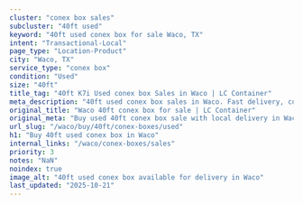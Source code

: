 ```yaml
---
cluster: "conex box sales"
subcluster: "40ft used"
keyword: "40ft used conex box for sale Waco, TX"
intent: "Transactional-Local"
page_type: "Location-Product"
city: "Waco, TX"
service_type: "conex box"
condition: "Used"
size: "40ft"
title_tag: "40ft K7i Used conex box Sales in Waco | LC Container"
meta_description: "40ft used conex box sales in Waco. Fast delivery, competitive pricing. Serving conex boxes area. Quote ID: V4P. Call (214) 524-4168 for your free quote today."
original_title: "Waco 40ft conex box for sale | LC Container"
original_meta: "Buy used 40ft conex box sale with local delivery in Waco, TX. LC Container — local Since 2003. Request a fast quote today."
url_slug: "/waco/buy/40ft/conex-boxes/used"
h1: "Buy 40ft used conex box in Waco"
internal_links: "/waco/conex-boxes/sales"
priority: 3
notes: "NaN"
noindex: true
image_alt: "40ft used conex box available for delivery in Waco"
last_updated: "2025-10-21"
---
```


<!-- TODO: Add unique city/inventory copy, images, and internal links here. -->
